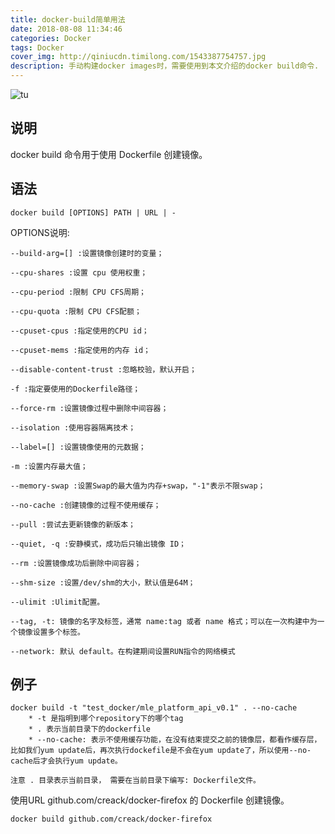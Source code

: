 ```yaml
---
title: docker-build简单用法
date: 2018-08-08 11:34:46
categories: Docker
tags: Docker
cover_img: http://qiniucdn.timilong.com/1543387754757.jpg
description: 手动构建docker images时，需要使用到本文介绍的docker build命令.
---
```


![tu](http://qiniucdn.timilong.com/1543387754757.jpg)

## 说明

docker build 命令用于使用 Dockerfile 创建镜像。

## 语法

```
docker build [OPTIONS] PATH | URL | -
```

OPTIONS说明:
```
--build-arg=[] :设置镜像创建时的变量；

--cpu-shares :设置 cpu 使用权重；

--cpu-period :限制 CPU CFS周期；

--cpu-quota :限制 CPU CFS配额；

--cpuset-cpus :指定使用的CPU id；

--cpuset-mems :指定使用的内存 id；

--disable-content-trust :忽略校验，默认开启；

-f :指定要使用的Dockerfile路径；

--force-rm :设置镜像过程中删除中间容器；

--isolation :使用容器隔离技术；

--label=[] :设置镜像使用的元数据；

-m :设置内存最大值；

--memory-swap :设置Swap的最大值为内存+swap，"-1"表示不限swap；

--no-cache :创建镜像的过程不使用缓存；

--pull :尝试去更新镜像的新版本；

--quiet, -q :安静模式，成功后只输出镜像 ID；

--rm :设置镜像成功后删除中间容器；

--shm-size :设置/dev/shm的大小，默认值是64M；

--ulimit :Ulimit配置。

--tag, -t: 镜像的名字及标签，通常 name:tag 或者 name 格式；可以在一次构建中为一个镜像设置多个标签。

--network: 默认 default。在构建期间设置RUN指令的网络模式
```

## 例子

```
docker build -t "test_docker/mle_platform_api_v0.1" . --no-cache
    * -t 是指明到哪个repository下的哪个tag
    * . 表示当前目录下的dockerfile
    * --no-cache: 表示不使用缓存功能，在没有结束提交之前的镜像层，都看作缓存层，比如我们yum update后，再次执行dockefile是不会在yum update了，所以使用--no-cache后才会执行yum update。

注意 . 目录表示当前目录， 需要在当前目录下编写: Dockerfile文件。

```

使用URL github.com/creack/docker-firefox 的 Dockerfile 创建镜像。
```
docker build github.com/creack/docker-firefox
```


